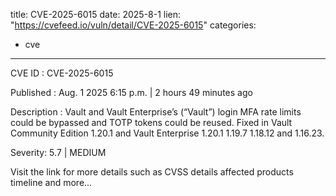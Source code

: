  
title: CVE-2025-6015
date: 2025-8-1
lien: "https://cvefeed.io/vuln/detail/CVE-2025-6015"
categories:
  - cve
---

CVE ID : CVE-2025-6015

Published :  Aug. 1
2025
6:15 p.m. | 2 hours
49 minutes ago

Description : Vault and Vault Enterprise’s (“Vault”) login MFA rate limits could be bypassed and TOTP tokens could be reused. Fixed in Vault Community Edition 1.20.1 and Vault Enterprise 1.20.1
1.19.7
1.18.12
and 1.16.23.

Severity: 5.7 | MEDIUM

Visit the link for more details
such as CVSS details
affected products
timeline
and more...
